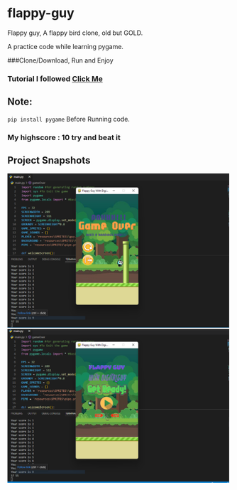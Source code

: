# flappy-guy
Flappy guy, A flappy bird clone, old but GOLD.


A practice code while learning pygame.

###Clone/Download, Run and Enjoy

### Tutorial I followed [Click Me](https://copyassignment.com/flappy-bird-in-python-pygame-with-source-code/)

## Note:
 `pip install pygame`
 Before Running code.
 
### My highscore : 10 try and beat it

##  Project Snapshots
<img src="sc.png" width="500px"> <img src="sc2.png" width="500px">
